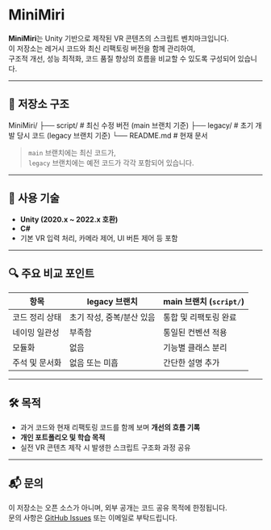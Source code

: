 # MiniMiri

**MiniMiri**는 Unity 기반으로 제작된 VR 콘텐츠의 스크립트 벤치마크입니다.  
이 저장소는 레거시 코드와 최신 리팩토링 버전을 함께 관리하여,  
구조적 개선, 성능 최적화, 코드 품질 향상의 흐름을 비교할 수 있도록 구성되어 있습니다.

---

## 📁 저장소 구조

MiniMiri/
├── script/ # 최신 수정 버전 (main 브랜치 기준)
├── legacy/ # 초기 개발 당시 코드 (legacy 브랜치 기준)
└── README.md # 현재 문서



> `main` 브랜치에는 최신 코드가,  
> `legacy` 브랜치에는 예전 코드가 각각 포함되어 있습니다.

---

## 📌 사용 기술

- **Unity (2020.x ~ 2022.x 호환)**
- **C#**
- 기본 VR 입력 처리, 카메라 제어, UI 버튼 제어 등 포함

---

## 🔍 주요 비교 포인트

| 항목                | legacy 브랜치         | main 브랜치 (`script/`) |
|---------------------|------------------------|--------------------------|
| 코드 정리 상태      | 초기 작성, 중복/분산 있음 | 통합 및 리팩토링 완료     |
| 네이밍 일관성       | 부족함                 | 통일된 컨벤션 적용       |
| 모듈화              | 없음                  | 기능별 클래스 분리       |
| 주석 및 문서화      | 없음 또는 미흡         | 간단한 설명 추가         |

---

## 🛠️ 목적

- 과거 코드와 현재 리팩토링 코드를 함께 보며 **개선의 흐름 기록**
- **개인 포트폴리오 및 학습 목적**
- 실전 VR 콘텐츠 제작 시 발생한 스크립트 구조화 과정 공유

---

## 📬 문의

이 저장소는 오픈 소스가 아니며, 외부 공개는 코드 공유 목적에 한정됩니다.  
문의 사항은 [GitHub Issues](https://github.com/raccoongod/MiniMiri/issues) 또는 이메일로 부탁드립니다.
